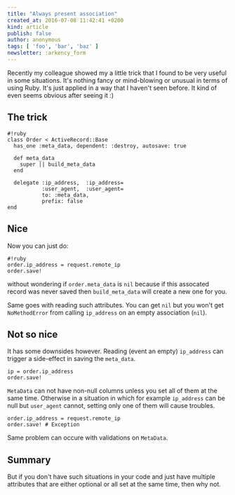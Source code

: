 ```yaml
---
title: "Always present association"
created_at: 2016-07-08 11:42:41 +0200
kind: article
publish: false
author: anonymous
tags: [ 'foo', 'bar', 'baz' ]
newsletter: :arkency_form
---
```


Recently my colleague showed my a little trick
that I found to be very useful in some situations.
It's nothing fancy or mind-blowing or unusual
in terms of using Ruby. It's just applied in a way
that I haven't seen before. It kind of even seems
obvious after seeing it :)

<!-- more -->

## The trick

```
#!ruby
class Order < ActiveRecord::Base
  has_one :meta_data, dependent: :destroy, autosave: true
  
  def meta_data
    super || build_meta_data
  end

  delegate :ip_address,  :ip_address=
           :user_agent,  :user_agent=
           to: :meta_data,
           prefix: false
end
```

## Nice

Now you can just do:

```
#!ruby
order.ip_address = request.remote_ip
order.save!
```

without wondering if `order.meta_data` is `nil` because
if this assocated record was never saved then
`build_meta_data` will create a new one for you.

Same goes with reading such attributes. You can get `nil`
but you won't get `NoMethodError` from calling `ip_address`
on an empty association (`nil`).

## Not so nice

It has some downsides however. Reading (event an empty) `ip_address`
can trigger a side-effect in saving the `meta_data`.

```
ip = order.ip_address
order.save!
```

`MetaData` can not have non-null columns unless you set all of them
at the same time. Otherwise in a situation in which for example
`ip_address` can be null but `user_agent` cannot, setting only
one of them will cause troubles.

```
order.ip_address = request.remote_ip
order.save! # Exception
```

Same problem can occure with validations on `MetaData`.

## Summary

But if you don't have such situations in your code and just have
multiple attributes that are either optional or all set at the
same time, then why not.
